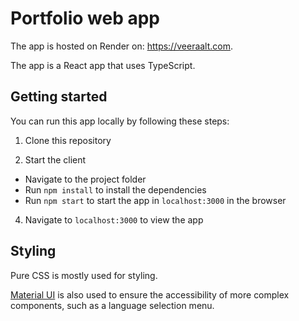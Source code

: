 # Portfolio web app

The app is hosted on Render on: https://veeraalt.com.

The app is a React app that uses TypeScript.

## Getting started

You can run this app locally by following these steps:

1. Clone this repository

2. Start the client

- Navigate to the project folder
- Run `npm install` to install the dependencies
- Run `npm start` to start the app in `localhost:3000` in the browser

4. Navigate to `localhost:3000` to view the app

## Styling

Pure CSS is mostly used for styling.

[Material UI](https://mui.com/) is also used to ensure the accessibility of more complex components, such as a language selection menu.
